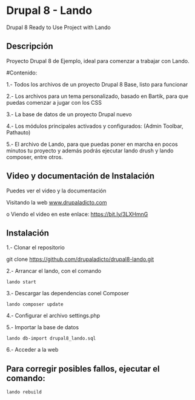 # Drupal 8 - Lando
Drupal 8 Ready to Use Project with Lando

Descripción
----------------
Proyecto Drupal 8 de Ejemplo, ideal para comenzar a trabajar con Lando.

#Contenido:

1.- Todos los archivos de un proyecto Drupal 8 Base, listo para funcionar

2.- Los archivos para un tema personalizado, basado en Bartik, para que puedas comenzar a jugar con los CSS

3.- La base de datos de un proyecto Drupal nuevo

4.- Los módulos principales activados y configurados: (Admin Toolbar, Pathauto)

5.- El archivo de Lando, para que puedas poner en marcha en pocos minutos tu proyecto y además podrás ejecutar lando drush y lando composer, entre otros.

Video y documentación de Instalación
----------------
Puedes ver el video y la documentación

Visitando la web www.drupaladicto.com

o Viendo el video en este enlace: https://bit.ly/3LXHmnG

Instalación
----------------
1.- Clonar el repositorio

git clone https://github.com/drupaladicto/drupal8-lando.git

2.- Arrancar el lando, con el comando

    lando start


3.- Descargar las dependencias conel Composer

    lando composer update
	

4.- Configurar el archivo settings.php


5.- Importar la base de datos

    lando db-import drupal8_lando.sql


6.- Acceder a la web
	
## Para corregir posibles fallos, ejecutar el comando:

	lando rebuild
